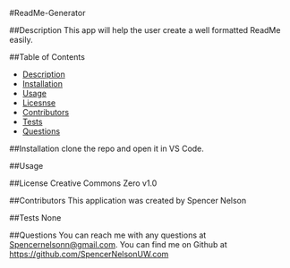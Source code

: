 
  #ReadMe-Generator

  ##Description
  This app will help the user create a well formatted ReadMe easily.

  ##Table of Contents
  - [Description](#description)
  - [Installation](#installation)
  - [Usage](#usage)
  - [Licesnse](#license)
  - [Contributors](#contributors)
  - [Tests](#tests)
  - [Questions](#questions)

  ##Installation
  clone the repo and open it in VS Code.

  ##Usage
  

  ##License
  Creative Commons Zero v1.0

  ##Contributors
  This application was created by Spencer Nelson

  ##Tests
  None

  ##Questions
  You can reach me with any questions at Spencernelsonn@gmail.com.
  You can find me on Github at https://github.com/SpencerNelsonUW.com
